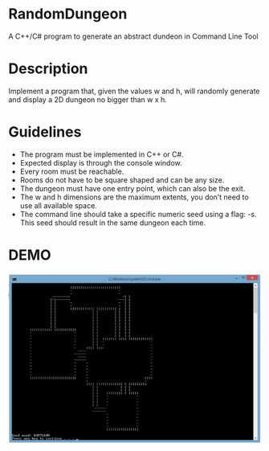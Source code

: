 RandomDungeon
=============

A C++/C# program to generate an abstract dundeon in Command Line Tool 

Description
=============
  Implement a program that, given the values w and h, will randomly generate and display a 2D dungeon no bigger than w x h.

Guidelines
=============
* The program must be implemented in C++ or C#.
* Expected display is through the console window.
* Every room must be reachable.
* Rooms do not have to be square shaped and can be any size.
* The dungeon must have one entry point, which can also be the exit.
* The w and h dimensions are the maximum extents, you don’t need to use all available space.
* The command line should take a specific numeric seed using a flag: -s. This seed should result in the same
dungeon each time.

DEMO
=============
![Demo Image](Demo)
